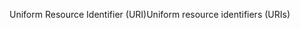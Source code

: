 <span data-ttu-id="373e4-101">Uniform Resource Identifier (URI)</span><span class="sxs-lookup"><span data-stu-id="373e4-101">Uniform resource identifiers (URIs)</span></span>